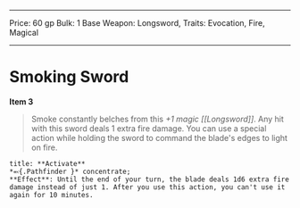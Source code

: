 
---
Price: 60 gp
Bulk: 1
Base Weapon: Longsword,
Traits: Evocation, Fire, Magical

---

# Smoking Sword

**Item 3**

> Smoke constantly belches from this *+1 magic [[Longsword]]*. Any hit with this sword deals 1 extra fire damage. You can use a special action while holding the sword to command the blade's edges to light on fire.

```ad-embed-ability
title: **Activate**
*⬻{.Pathfinder }* concentrate; 
**Effect**: Until the end of your turn, the blade deals 1d6 extra fire damage instead of just 1. After you use this action, you can't use it again for 10 minutes.

```
